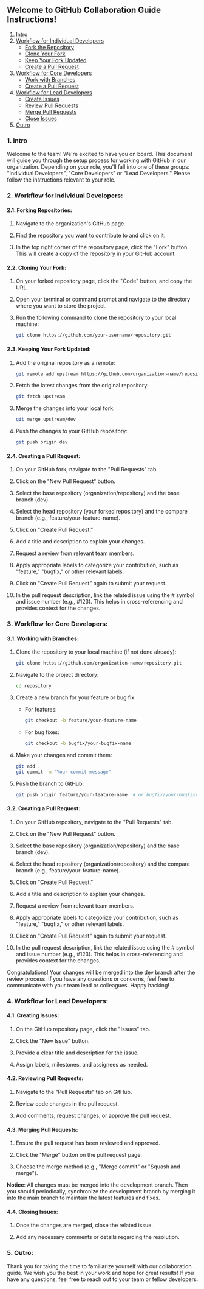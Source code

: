 ## Welcome to GitHub Collaboration Guide Instructions!

1. [Intro](#1-intro)
2. [Workflow for Individual Developers](#2-workflow-for-individual-developers)
   - [Fork the Repository](#21-forking-repositories)
   - [Clone Your Fork](#22-cloning-your-fork)
   - [Keep Your Fork Updated](#23-keeping-your-fork-updated)
   - [Create a Pull Request](#24-creating-a-pull-request)
3. [Workflow for Core Developers](#3-workflow-for-core-developers)
   - [Work with Branches](#31-working-with-branches)
   - [Create a Pull Request](#32-creating-a-pull-request)
4. [Workflow for Lead Developers](#4-workflow-for-lead-developers)
    - [Create Issues](#41-creating-issues)
    - [Review Pull Requests](#42-reviewing-pull-requests)
    - [Merge Pull Requests](#43-merging-pull-requests)
    - [Close Issues](#44-closing-issues)
5. [Outro](#5-outro)

### 1. Intro

Welcome to the team! We're excited to have you on board. This document will guide you through the setup process for working with GitHub in our organization. Depending on your role, you'll fall into one of these groups: "Individual Developers", "Core Developers" or "Lead Developers." Please follow the instructions relevant to your role.

### 2. Workflow for Individual Developers:
#### 2.1. Forking Repositories:
1. Navigate to the organization's GitHub page.

2. Find the repository you want to contribute to and click on it.

3. In the top right corner of the repository page, click the "Fork" button. This will create a copy of the repository in your GitHub account.

#### 2.2. Cloning Your Fork:
1. On your forked repository page, click the "Code" button, and copy the URL.

2. Open your terminal or command prompt and navigate to the directory where you want to store the project.

3. Run the following command to clone the repository to your local machine:

    ```bash
    git clone https://github.com/your-username/repository.git
    ```

#### 2.3. Keeping Your Fork Updated:
1. Add the original repository as a remote:

    ```bash
    git remote add upstream https://github.com/organization-name/repository.git
    ```
2. Fetch the latest changes from the original repository:

    ```bash
    git fetch upstream
    ```
3. Merge the changes into your local fork:

    ```bash
    git merge upstream/dev
    ```
4. Push the changes to your GitHub repository:

    ```bash
    git push origin dev
    ```

#### 2.4. Creating a Pull Request:

1. On your GitHub fork, navigate to the "Pull Requests" tab.

2. Click on the "New Pull Request" button.

3. Select the base repository (organization/repository) and the base branch (dev).

4. Select the head repository (your forked repository) and the compare branch (e.g., feature/your-feature-name).

5. Click on "Create Pull Request."

6. Add a title and description to explain your changes.

7. Request a review from relevant team members.

8. Apply appropriate labels to categorize your contribution, such as "feature," "bugfix," or other relevant labels.

9. Click on "Create Pull Request" again to submit your request.

10. In the pull request description, link the related issue using the # symbol and issue number (e.g., #123). This helps in cross-referencing and provides context for the changes.

### 3. Workflow for Core Developers:
#### 3.1. Working with Branches:

1. Clone the repository to your local machine (if not done already):

    ```bash
    git clone https://github.com/organization-name/repository.git
    ```

2. Navigate to the project directory:

    ```bash
    cd repository
    ```

3. Create a new branch for your feature or bug fix:
    - For features:

        ```bash
        git checkout -b feature/your-feature-name
        ```
    - For bug fixes:

        ```bash
        git checkout -b bugfix/your-bugfix-name
        ```
4. Make your changes and commit them:

    ```bash
    git add .
    git commit -m "Your commit message"
    ```

5. Push the branch to GitHub:
    ```bash
    git push origin feature/your-feature-name  # or bugfix/your-bugfix-name
    ```
#### 3.2. Creating a Pull Request:

1. On your GitHub repository, navigate to the "Pull Requests" tab.

2. Click on the "New Pull Request" button.

3. Select the base repository (organization/repository) and the base branch (dev).

4. Select the head repository (organization/repository) and the compare branch (e.g., feature/your-feature-name).

5. Click on "Create Pull Request."

6. Add a title and description to explain your changes.

7. Request a review from relevant team members.

8. Apply appropriate labels to categorize your contribution, such as "feature," "bugfix," or other relevant labels.

9. Click on "Create Pull Request" again to submit your request.

10. In the pull request description, link the related issue using the # symbol and issue number (e.g., #123). This helps in cross-referencing and provides context for the changes.

Congratulations! Your changes will be merged into the dev branch after the review process. If you have any questions or concerns, feel free to communicate with your team lead or colleagues. Happy hacking!

### 4. Workflow for Lead Developers:
#### 4.1. Creating Issues:

1. On the GitHub repository page, click the "Issues" tab.

2. Click the "New Issue" button.

3. Provide a clear title and description for the issue.

4. Assign labels, milestones, and assignees as needed.

#### 4.2. Reviewing Pull Requests:

1. Navigate to the "Pull Requests" tab on GitHub.

2. Review code changes in the pull request.

3. Add comments, request changes, or approve the pull request.

#### 4.3. Merging Pull Requests:

1. Ensure the pull request has been reviewed and approved.

2. Click the "Merge" button on the pull request page.

3. Choose the merge method (e.g., "Merge commit" or "Squash and merge").

**Notice**: All changes must be merged into the development branch. Then you should periodically, synchronize the development branch by merging it into the main branch to maintain the latest features and fixes.

#### 4.4. Closing Issues:

1. Once the changes are merged, close the related issue.

2. Add any necessary comments or details regarding the resolution.

### 5. Outro:
Thank you for taking the time to familiarize yourself with our collaboration guide. We wish you the best in your work and hope for great results! If you have any questions, feel free to reach out to your team or fellow developers.